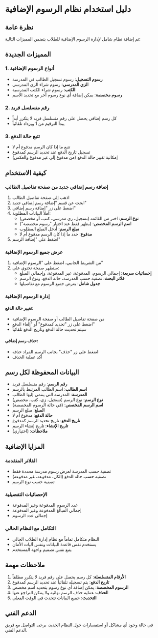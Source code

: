 # دليل استخدام نظام الرسوم الإضافية

## نظرة عامة
تم إضافة نظام شامل لإدارة الرسوم الإضافية للطلاب يتضمن المميزات التالية:

## المميزات الجديدة

### 1. أنواع الرسوم الإضافية
- **رسوم التسجيل**: رسوم تسجيل الطالب في المدرسة
- **الزي المدرسي**: رسوم شراء الزي المدرسي
- **الكتب**: رسوم شراء الكتب المدرسية
- **رسوم مخصصة**: يمكن إضافة أي نوع رسوم آخر مع تحديد الاسم

### 2. رقم متسلسل فريد
- كل رسم إضافي يحصل على رقم متسلسل فريد لا يتكرر أبداً
- يبدأ الترقيم من 1 ويزداد تلقائياً

### 3. تتبع حالة الدفع
- تتبع ما إذا كان الرسم مدفوع أم لا
- تسجيل تاريخ الدفع عند تحديد الرسم كمدفوع
- إمكانية تغيير حالة الدفع (من مدفوع إلى غير مدفوع والعكس)

## كيفية الاستخدام

### إضافة رسم إضافي جديد من صفحة تفاصيل الطالب

1. اذهب إلى صفحة تفاصيل الطالب
2. ابحث عن قسم "إضافة رسم إضافي جديد"
3. اضغط على زر "إضافة رسم إضافي"
4. املأ البيانات المطلوبة:
   - **نوع الرسم**: اختر من القائمة (تسجيل، زي مدرسي، كتب، أو مخصص)
   - **اسم الرسم المخصص**: (يظهر فقط عند اختيار "رسوم مخصصة")
   - **مبلغ الرسم**: أدخل المبلغ المطلوب
   - **مدفوع**: حدد ما إذا كان الرسم مدفوع أم لا
5. اضغط على "إضافة الرسم"

### عرض جميع الرسوم الإضافية

1. من الشريط الجانبي، اضغط على "الرسوم الإضافية"
2. ستظهر صفحة تحتوي على:
   - **إحصائيات سريعة**: إجمالي الرسوم، المدفوعة، غير المدفوعة، وإجمالي المبلغ
   - **فلاتر البحث**: تصفية حسب المدرسة، حالة الدفع، ونوع الرسم
   - **جدول شامل**: يعرض جميع الرسوم مع تفاصيلها

### إدارة الرسوم الإضافية

#### تغيير حالة الدفع:
- من صفحة تفاصيل الطالب أو صفحة الرسوم الإضافية
- اضغط على زر "تحديد كمدفوع" أو "إلغاء الدفع"
- سيتم تحديث حالة الدفع وتاريخ الدفع تلقائياً

#### حذف رسم إضافي:
- اضغط على زر "حذف" بجانب الرسم المراد حذفه
- أكد عملية الحذف

## البيانات المحفوظة لكل رسم

- **رقم الرسم**: رقم متسلسل فريد
- **اسم الطالب**: اسم الطالب المرتبط بالرسم
- **المدرسة**: المدرسة التي ينتمي إليها الطالب
- **نوع الرسم**: نوع الرسم (تسجيل، زي، كتب، مخصص)
- **اسم الرسم المخصص**: (في حالة الرسوم المخصصة)
- **المبلغ**: مبلغ الرسم
- **حالة الدفع**: مدفوع أم لا
- **تاريخ الدفع**: تاريخ تحديد الرسم كمدفوع
- **تاريخ الإنشاء**: تاريخ إنشاء الرسم
- **ملاحظات**: (اختياري)

## المزايا الإضافية

### الفلاتر المتقدمة
- تصفية حسب المدرسة لعرض رسوم مدرسة محددة فقط
- تصفية حسب حالة الدفع (الكل، مدفوعة، غير مدفوعة)
- تصفية حسب نوع الرسم

### الإحصائيات التفصيلية
- عدد الرسوم المدفوعة وغير المدفوعة
- إجمالي المبالغ المدفوعة وغير المدفوعة
- إجمالي عدد الرسوم

### التكامل مع النظام الحالي
- النظام متكامل تماماً مع نظام إدارة الطلاب الحالي
- يستخدم نفس قاعدة البيانات ونفس آليات الأمان
- يتبع نفس تصميم واجهة المستخدم

## ملاحظات مهمة

1. **الأرقام المتسلسلة**: كل رسم يحصل على رقم فريد لا يتكرر مطلقاً
2. **تاريخ الدفع**: يتم تسجيله تلقائياً عند تحديد الرسم كمدفوع
3. **الرسوم المخصصة**: يمكن إضافة أي نوع رسوم بتحديد اسم مخصص
4. **الحذف**: عملية حذف الرسم نهائية ولا يمكن التراجع عنها
5. **التحديث**: جميع البيانات تتحدث في الوقت الفعلي

## الدعم الفني

في حالة وجود أي مشاكل أو استفسارات حول النظام الجديد، يرجى التواصل مع فريق الدعم الفني.
